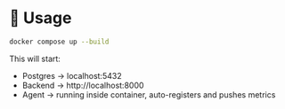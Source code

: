 # 🚀 Usage
```bash 
docker compose up --build 
```

This will start:
- Postgres → localhost:5432
- Backend → http://localhost:8000
- Agent → running inside container, auto-registers and pushes metrics